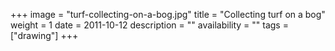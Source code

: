 +++
image = "turf-collecting-on-a-bog.jpg"
title = "Collecting turf on a bog"
weight = 1
date = 2011-10-12
description = ""
availability = ""
tags = ["drawing"]
+++
